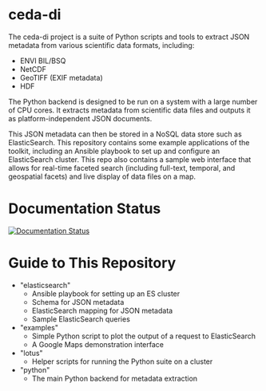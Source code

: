 ceda-di
=======

The ceda-di project is a suite of Python scripts and tools to extract
JSON metadata from various scientific data formats, including:

* ENVI BIL/BSQ
* NetCDF
* GeoTIFF (EXIF metadata)
* HDF

The Python backend is designed to be run on a system with a large number of CPU
cores. It extracts metadata from scientific data files and outputs it as
platform-independent JSON documents.

This JSON metadata can then be stored in a NoSQL data store such as
ElasticSearch. This repository contains some example applications of the
toolkit, including an Ansible playbook to set up and configure an ElasticSearch
cluster. This repo also contains a sample web interface that allows for
real-time faceted search (including full-text, temporal, and geospatial facets)
and live display of data files on a map.


Documentation Status
====================

[![Documentation Status](https://readthedocs.org/projects/ceda-di/badge/?version=latest)](https://readthedocs.org/projects/ceda-di/?badge=latest)


Guide to This Repository
========================

* "elasticsearch"
    * Ansible playbook for setting up an ES cluster
    * Schema for JSON metadata
    * ElasticSearch mapping for JSON metadata
    * Sample ElasticSearch queries
* "examples"
    * Simple Python script to plot the output of a request to ElasticSearch
    * A Google Maps demonstration interface
* "lotus"
    * Helper scripts for running the Python suite on a cluster
* "python"
    * The main Python backend for metadata extraction
